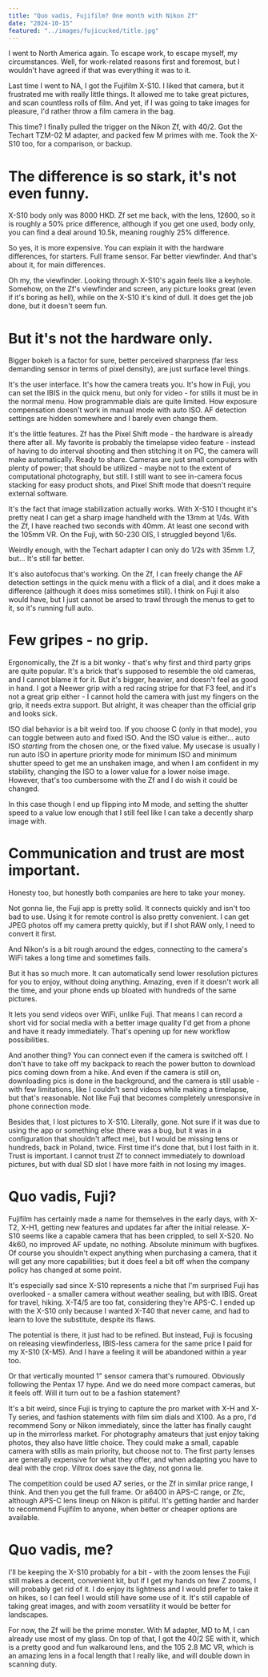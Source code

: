 ```yaml
---
title: "Quo vadis, Fujifilm? One month with Nikon Zf"
date: "2024-10-15"
featured: "../images/fujicucked/title.jpg"
---
```


I went to North America again. To escape work, to escape myself, my circumstances. Well, for work-related reasons first and foremost, but I wouldn't have agreed if that was everything it was to it.

Last time I went to NA, I got the Fujifilm X-S10. I liked that camera, but it frustrated me with really little things. It allowed me to take great pictures, and scan countless rolls of film. And yet, if I was going to take images for pleasure, I'd rather throw a film camera in the bag.

This time? I finally pulled the trigger on the Nikon Zf, with 40/2. Got the Techart TZM-02 M adapter, and packed few M primes with me. Took the X-S10 too, for a comparison, or backup.

# The difference is so stark, it's not even funny.

X-S10 body only was 8000 HKD. Zf set me back, with the lens, 12600, so it is roughly a 50% price difference, although if you get one used, body only, you can find a deal around 10.5k, meaning roughly 25% difference.

So yes, it is more expensive. You can explain it with the hardware differences, for starters. Full frame sensor. Far better viewfinder. And that's about it, for main differences.

Oh my, the viewfinder. Looking through X-S10's again feels like a keyhole. Somehow, on the Zf's viewfinder and screen, any picture looks great (even if it's boring as hell), while on the X-S10 it's kind of dull. It does get the job done, but it doesn't seem fun.

# But it's not the hardware only.

Bigger bokeh is a factor for sure, better perceived sharpness (far less demanding sensor in terms of pixel density), are just surface level things.

It's the user interface. It's how the camera treats you. It's how in Fuji, you can set the IBIS in the quick menu, but only for video - for stills it must be in the normal menu. How programmable dials are quite limited. How exposure compensation doesn't work in manual mode with auto ISO. AF detection settings are hidden somewhere and I barely even change them.

It's the little features. Zf has the Pixel Shift mode - the hardware is already there after all. My favorite is probably the timelapse video feature - instead of having to do interval shooting and then stitching it on PC, the camera will make automatically. Ready to share. Cameras are just small computers with plenty of power; that should be utilized - maybe not to the extent of computational photography, but still. I still want to see in-camera focus stacking for easy product shots, and Pixel Shift mode that doesn't require external software.

It's the fact that image stabilization actually works. With X-S10 I thought it's pretty neat I can get a sharp image handheld with the 13mm at 1/4s. With the Zf, I have reached two seconds with 40mm. At least one second with the 105mm VR. On the Fuji, with 50-230 OIS, I struggled beyond 1/6s.

Weirdly enough, with the Techart adapter I can only do 1/2s with 35mm 1.7, but... It's still far better.

It's also autofocus that's working. On the Zf, I can freely change the AF detection settings in the quick menu with a flick of a dial, and it does make a difference (although it does miss sometimes still). I think on Fuji it also would have, but I just cannot be arsed to trawl through the menus to get to it, so it's running full auto.

# Few gripes - no grip.

Ergonomically, the Zf is a bit wonky - that's why first and third party grips are quite popular. It's a brick that's supposed to resemble the old cameras, and I cannot blame it for it. But it's bigger, heavier, and doesn't feel as good in hand. I got a Neewer grip with a red racing stripe for that F3 feel, and it's not a great grip either - I cannot hold the camera with just my fingers on the grip, it needs extra support. But alright, it was cheaper than the official grip and looks sick.

ISO dial behavior is a bit weird too. If you choose C (only in that mode), you can toggle between auto and fixed ISO. And the ISO value is either... auto ISO *starting* from the chosen one, or the fixed value. My usecase is usually I run auto ISO in aperture priority mode for minimum ISO and minimum shutter speed to get me an unshaken image, and when I am confident in my stability, changing the ISO to a lower value for a lower noise image. However, that's too cumbersome with the Zf and I do wish it could be changed.

In this case though I end up flipping into M mode, and setting the shutter speed to a value low enough that I still feel like I can take a decently sharp image with.

# Communication and trust are most important.

Honesty too, but honestly both companies are here to take your money.

Not gonna lie, the Fuji app is pretty solid. It connects quickly and isn't too bad to use. Using it for remote control is also pretty convenient. I can get JPEG photos off my camera pretty quickly, but if I shot RAW only, I need to convert it first.

And Nikon's is a bit rough around the edges, connecting to the camera's WiFi takes a long time and sometimes fails.

But it has so much more. It can automatically send lower resolution pictures for you to enjoy, without doing anything. Amazing, even if it doesn't work all the time, and your phone ends up bloated with hundreds of the same pictures.

It lets you send videos over WiFi, unlike Fuji. That means I can record a short vid for social media with a better image quality I'd get from a phone and have it ready immediately. That's opening up for new workflow possibilities.

And another thing? You can connect even if the camera is switched off. I don't have to take off my backpack to reach the power button to download pics coming down from a hike. And even if the camera is still on, downloading pics is done in the background, and the camera is still usable - with few limitations, like I couldn't send videos while making a timelapse, but that's reasonable. Not like Fuji that becomes completely unresponsive in phone connection mode.

Besides that, I lost pictures to X-S10. Literally, gone. Not sure if it was due to using the app or something else (there was a bug, but it was in a configuration that shouldn't affect me), but I would be missing tens or hundreds, back in Poland, twice. First time it's done that, but I lost faith in it. Trust is important. I cannot trust Zf to connect immediately to download pictures, but with dual SD slot I have more faith in not losing my images.

# Quo vadis, Fuji?

Fujifilm has certainly made a name for themselves in the early days, with X-T2, X-H1, getting new features and updates far after the initial release. X-S10 seems like a capable camera that has been crippled, to sell X-S20. No 4k60, no improved AF update, no nothing. Absolute minimum with bugfixes. Of course you shouldn't expect anything when purchasing a camera, that it will get any more capabilities; but it does feel a bit off when the company policy has changed at some point.

It's especially sad since X-S10 represents a niche that I'm surprised Fuji has overlooked - a smaller camera without weather sealing, but with IBIS. Great for travel, hiking. X-T4/5 are too fat, considering they're APS-C. I ended up with the X-S10 only because I wanted X-T40 that never came, and had to learn to love the substitute, despite its flaws.

The potential is there, it just had to be refined. But instead, Fuji is focusing on releasing viewfinderless, IBIS-less camera for the same price I paid for my X-S10 (X-M5). And I have a feeling it will be abandoned within a year too.

Or that vertically mounted 1" sensor camera that's rumoured. Obviously following the Pentax 17 hype. And we do need more compact cameras, but it feels off. Will it turn out to be a fashion statement?

It's a bit weird, since Fuji is trying to capture the pro market with X-H and X-Ty series, and fashion statements with film sim dials and X100. As a pro, I'd recommend Sony or Nikon immediately, since the latter has finally caught up in the mirrorless market. For photography amateurs that just enjoy taking photos, they also have little choice. They could make a small, capable camera with stills as main priority, but choose not to. The first party lenses are generally expensive for what they offer, and when adapting you have to deal with the crop. Viltrox does save the day, not gonna lie.

The competition could be used A7 series, or the Zf in similar price range, I think. And then you get the full frame. Or a6400 in APS-C range, or Zfc, although APS-C lens lineup on Nikon is pitiful. It's getting harder and harder to recommend Fujifilm to anyone, when better or cheaper options are available.

# Quo vadis, me?

I'll be keeping the X-S10 probably for a bit - with the zoom lenses the Fuji still makes a decent, convenient kit, but if I get my hands on few Z zooms, I will probably get rid of it. I do enjoy its lightness and I would prefer to take it on hikes, so I can feel I would still have some use of it. It's still capable of taking great images, and with zoom versatility it would be better for landscapes.

For now, the Zf will be the prime monster. With M adapter, MD to M, I can already use most of my glass. On top of that, I got the 40/2 SE with it, which is a pretty good and fun walkaround lens, and the 105 2.8 MC VR, which is an amazing lens in a focal length that I really like, and will double down in scanning duty.
